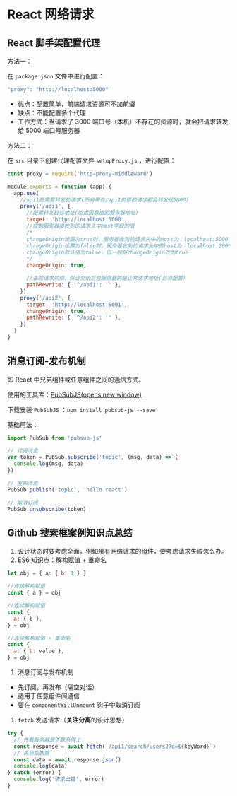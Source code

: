 # React 网络请求

## React 脚手架配置代理

方法一：

在 `package.json` 文件中进行配置：

```js
"proxy": "http://localhost:5000"
```

- 优点：配置简单，前端请求资源可不加前缀
- 缺点：不能配置多个代理
- 工作方式：当请求了 3000 端口号（本机）不存在的资源时，就会把请求转发给 5000 端口号服务器

方法二：

在 `src` 目录下创建代理配置文件 `setupProxy.js` ，进行配置：

```js
const proxy = require('http-proxy-middleware')

module.exports = function (app) {
  app.use(
    //api1是需要转发的请求(所有带有/api1前缀的请求都会转发给5000)
    proxy('/api1', {
      //配置转发目标地址(能返回数据的服务器地址)
      target: 'http://localhost:5000',
      //控制服务器接收到的请求头中host字段的值
      /*
      changeOrigin设置为true时，服务器收到的请求头中的host为：localhost:5000
      changeOrigin设置为false时，服务器收到的请求头中的host为：localhost:3000
      changeOrigin默认值为false，但一般将changeOrigin改为true
      */
      changeOrigin: true,

      //去除请求前缀，保证交给后台服务器的是正常请求地址(必须配置)
      pathRewrite: { '^/api1': '' },
    }),
    proxy('/api2', {
      target: 'http://localhost:5001',
      changeOrigin: true,
      pathRewrite: { '^/api2': '' },
    })
  )
}
```

## 消息订阅-发布机制

即 React 中兄弟组件或任意组件之间的通信方式。

使用的工具库：[PubSubJS(opens new window)](https://www.npmjs.com/package/pubsub-js)

下载安装 `PubSubJS` ：`npm install pubsub-js --save`

基础用法：

```js
import PubSub from 'pubsub-js'

// 订阅消息
var token = PubSub.subscribe('topic', (msg, data) => {
  console.log(msg, data)
})

// 发布消息
PubSub.publish('topic', 'hello react')

// 取消订阅
PubSub.unsubscribe(token)
```

## Github 搜索框案例知识点总结

1. 设计状态时要考虑全面，例如带有网络请求的组件，要考虑请求失败怎么办。
2. ES6 知识点：解构赋值 + 重命名

```js
let obj = { a: { b: 1 } }

//传统解构赋值
const { a } = obj

//连续解构赋值
const {
  a: { b },
} = obj

//连续解构赋值 + 重命名
const {
  a: { b: value },
} = obj
```

1. 消息订阅与发布机制

- 先订阅，再发布（隔空对话）
- 适用于任意组件间通信
- 要在 `componentWillUnmount` 钩子中取消订阅

1. `fetch` 发送请求（**关注分离**的设计思想）

```js
try {
  // 先看服务器是否联系得上
  const response = await fetch(`/api1/search/users2?q=${keyWord}`)
  // 再获取数据
  const data = await response.json()
  console.log(data)
} catch (error) {
  console.log('请求出错', error)
}
```